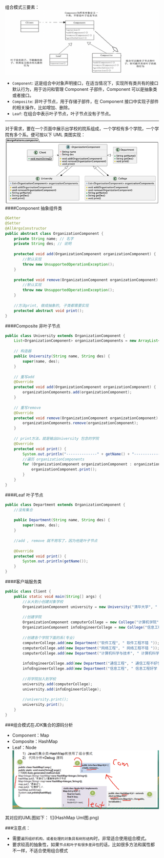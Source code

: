 组合模式三要素：
![](组合模式UML原理图.png)
- `Component`: 这是组合中对象声明接口，在适当情况下，实现所有类共有的接口默认行为，用于访问和管理 Component 子部件，Component 可以是抽象类或者接口。
- `Composite`: 非叶子节点，用于存储子部件，在 Component 接口中实现子部件的相关操作，比如增加、删除。
- `Leaf`: 在组合中表示叶子节点，叶子节点没有子节点。

---
对于需求，要在一个页面中展示出学校的院系组成，一个学校有多个学院，一个学院有多个系。便可按以下 UML 类图实现：
![](compositePatternUml.png)
####Component 抽象组件类
```java
@Getter
@Setter
@AllArgsConstructor
public abstract class OrganizationComponent {
    private String name; // 名字
    private String des; // 说明

    protected void add(OrganizationComponent organizationComponent) {
        //默认实现
        throw new UnsupportedOperationException();
    }

    protected void remove(OrganizationComponent organizationComponent) {
        //默认实现
        throw new UnsupportedOperationException();
    }

    //方法print, 做成抽象的, 子类都需要实现
    protected abstract void print();
}
```

####Composite 非叶子节点
```java
public class University extends OrganizationComponent {
    List<OrganizationComponent> organizationComponents = new ArrayList<OrganizationComponent>();

    // 构造器
    public University(String name, String des) {
        super(name, des);
    }

    // 重写add
    @Override
    protected void add(OrganizationComponent organizationComponent) {
        organizationComponents.add(organizationComponent);
    }

    // 重写remove
    @Override
    protected void remove(OrganizationComponent organizationComponent) {
        organizationComponents.remove(organizationComponent);
    }

    // print方法，就是输出University 包含的学院
    @Override
    protected void print() {
        System.out.println("--------------" + getName() + "--------------");
        //遍历 organizationComponents
        for (OrganizationComponent organizationComponent : organizationComponents) {
            organizationComponent.print();
        }
    }
}
```

####Leaf 叶子节点
```java
public class Department extends OrganizationComponent {
    //没有集合

    public Department(String name, String des) {
        super(name, des);
    }

    //add , remove 就不用写了，因为他是叶子节点

    @Override
    protected void print() {
        System.out.println(getName());
    }
}
```

####客户端服务类
```java
public class Client {
    public static void main(String[] args) {
        //从大到小创建对象学校
        OrganizationComponent university = new University("清华大学", " 中国顶级大学 ");

        //创建学院
        OrganizationComponent computerCollege = new College("计算机学院", " 计算机学院 ");
        OrganizationComponent infoEngineerCollege = new College("信息工程学院", " 信息工程学院 ");

        //创建各个学院下面的系(专业)
        computerCollege.add(new Department("软件工程", " 软件工程不错 "));
        computerCollege.add(new Department("网络工程", " 网络工程不错 "));
        computerCollege.add(new Department("计算机科学与技术", " 计算机科学与技术是老牌的专业 "));

        infoEngineerCollege.add(new Department("通信工程", " 通信工程不好学 "));
        infoEngineerCollege.add(new Department("信息工程", " 信息工程好学 "));

        //将学院加入到学校
        university.add(computerCollege);
        university.add(infoEngineerCollege);

        //university.print();
        university.print();
    }
}
```

###组合模式在JDK集合的源码分析
- Component：Map
- Composite：HashMap
- Leaf：Node
![](HashMap源码分析.png)

其对应的UML图如下：
![](HashMap Uml图.png)

###注意点：
- 需要`遍历组织机构，或者处理的对象具有树形结构`时，非常适合使用组合模式。
- 要求较高的抽象性，如果`节点和叶子有很多差异性`的话，比如很多方法和属性都不一样，不适合使用组合模式